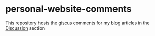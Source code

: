 # personal-website-comments

This repository hosts the [giscus](https://giscus.app/) comments for my [blog](https://mehrankamal.com/blog) articles in the [Discussion](https://github.com/mehrankamal/personal-website-comments/discussions) section